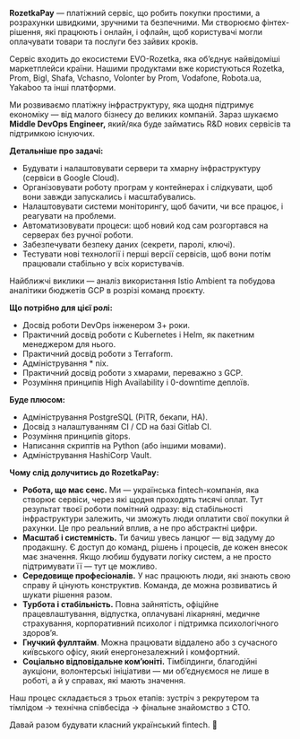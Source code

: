 **RozetkaPay** — платіжний сервіс, що робить покупки простими, а розрахунки
швидкими, зручними та безпечними. Ми створюємо фінтех-рішення, які працюють і
онлайн, і офлайн, щоб користувачі могли оплачувати товари та послуги без
зайвих кроків.

Сервіс входить до екосистеми EVO-Rozetka, яка об’єднує найвідоміші
маркетплейси країни. Нашими продуктами вже користуються Rozetka, Prom, Bigl,
Shafa, Vchasno, Volonter by Prom, Vodafone, Robota.ua, Yakaboo та інші
платформи.

Ми розвиваємо платіжну інфраструктуру, яка щодня підтримує економіку — від
малого бізнесу до великих компаній. Зараз шукаємо **Middle DevOps Engineer,**
який/яка буде займатись R&D нових сервісів та підтримкою існуючих.

**Детальніше про задачі:**

  * Будувати і налаштовувати сервери та хмарну інфраструктуру (сервіси в Google Cloud).
  * Організовувати роботу програм у контейнерах і слідкувати, щоб вони завжди запускались і масштабувались.
  * Налаштовувати системи моніторингу, щоб бачити, чи все працює, і реагувати на проблеми.
  * Автоматизовувати процеси: щоб новий код сам розгортався на серверах без ручної роботи.
  * Забезпечувати безпеку даних (секрети, паролі, ключі).
  * Тестувати нові технології і перші версії сервісів, щоб вони потім працювали стабільно у всіх користувачів.

Найближчі виклики — аналіз використання Istio Ambient та побудова аналітики
бюджетів GCP в розрізі команд проєкту.

**Що потрібно для цієї ролі:**

  * Досвід роботи DevOps інженером 3+ роки.
  * Практичний досвід роботи c Kubernetes і Helm, як пакетним менеджером для нього.
  * Практичний досвід роботи з Terraform.
  * Адміністрування * nix.
  * Практичний досвід роботи з хмарами, переважно з GCP.
  * Розуміння принципів High Availability і 0-downtime деплоїв.

**Буде плюсом:**

  * Адміністрування PostgreSQL (PiTR, бекапи, HA).
  * Досвід з налаштуванням CI / CD на базі Gitlab CI.
  * Розуміння принципів gitops.
  * Написання скриптів на Python (або іншими мовами).
  * Адміністрування HashiCorp Vault.

**Чому слід долучитись до RozetkaPay:**

  * **Робота, що має сенс.** Ми — українська fintech-компанія, яка створює сервіси, через які щодня проходять тисячі оплат. Тут результат твоєї роботи помітний одразу: від стабільності інфраструктури залежить, чи зможуть люди оплатити свої покупки й рахунки. Це про реальний вплив, а не про абстрактні цифри.
  * **Масштаб і системність.** Ти бачиш увесь ланцюг — від задуму до продакшну. Є доступ до команд, рішень і процесів, де кожен внесок має значення. Якщо любиш будувати логіку систем, а не просто підтримувати її — тут це можливо.
  * **Середовище професіоналів.** У нас працюють люди, які знають свою справу й цінують конструктив. Команда, де можна розвиватись й шукати рішення разом.
  * **Турбота і стабільність.** Повна зайнятість, офіційне працевлаштування, відпустка, оплачувані лікарняні, медичне страхування, корпоративний психолог і підтримка психологічного здоров’я. 
  * **Гнучкий фуллтайм**. Можна працювати віддалено або з сучасного київського офісу, який енергонезалежний і комфортний.
  * **Соціально відповідальне ком’юніті.** Тімбілдинги, благодійні аукціони, волонтерські ініціативи — ми об’єднуємося не лише в роботі, а й у справах, які мають значення.

Наш процес складається з трьох етапів: зустріч з рекрутером та тімлідом ->
технічна співбесіда -> фінальне знайомство з СТО.

Давай разом будувати класний український fintech. 🙌